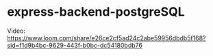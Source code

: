 # express-backend-postgreSQL

Video: https://www.loom.com/share/e26ce2cf5ad24c2abe59956dbdb5f168?sid=f1d9b4bc-9629-443f-b0bc-dc54180bdb76
